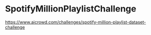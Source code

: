 # SpotifyMillionPlaylistChallenge
https://www.aicrowd.com/challenges/spotify-million-playlist-dataset-challenge
